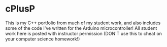 cPlusP
======

This is my C++ portfolio from much of my student work, and also includes some of the code I've written for the Arduino microcontroller!  All student work here is posted with instructor permission (DON'T use this to cheat on your computer science homework!)